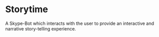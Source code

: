 # Storytime
A Skype-Bot which interacts with the user to provide an interactive and narrative story-telling experience.
